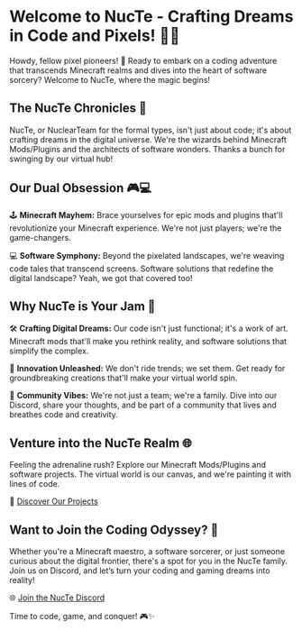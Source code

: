 # Welcome to NucTe - Crafting Dreams in Code and Pixels! 👾🚀

Howdy, fellow pixel pioneers! 👋 Ready to embark on a coding adventure that transcends Minecraft realms and dives into the heart of software sorcery? Welcome to NucTe, where the magic begins!

## The NucTe Chronicles 🌟

NucTe, or NuclearTeam for the formal types, isn't just about code; it's about crafting dreams in the digital universe. We're the wizards behind Minecraft Mods/Plugins and the architects of software wonders. Thanks a bunch for swinging by our virtual hub!

## Our Dual Obsession 🎮💻

🕹️ **Minecraft Mayhem:** Brace yourselves for epic mods and plugins that'll revolutionize your Minecraft experience. We're not just players; we're the game-changers.

💻 **Software Symphony:** Beyond the pixelated landscapes, we're weaving code tales that transcend screens. Software solutions that redefine the digital landscape? Yeah, we got that covered too!

## Why NucTe is Your Jam 🤘

🛠️ **Crafting Digital Dreams:** Our code isn't just functional; it's a work of art. Minecraft mods that'll make you rethink reality, and software solutions that simplify the complex.

🚀 **Innovation Unleashed:** We don't ride trends; we set them. Get ready for groundbreaking creations that'll make your virtual world spin.

👥 **Community Vibes:** We're not just a team; we're a family. Dive into our Discord, share your thoughts, and be part of a community that lives and breathes code and creativity.

## Venture into the NucTe Realm 🌐

Feeling the adrenaline rush? Explore our Minecraft Mods/Plugins and software projects. The virtual world is our canvas, and we're painting it with lines of code.

🔗 [Discover Our Projects](https://github.com/NucTe?q=&type=public&language=&sort=)

## Want to Join the Coding Odyssey? 🚀

Whether you're a Minecraft maestro, a software sorcerer, or just someone curious about the digital frontier, there's a spot for you in the NucTe family. Join us on Discord, and let’s turn your coding and gaming dreams into reality!

🌐 [Join the NucTe Discord](https://discord.gg/hFQSuvyXEr)

Time to code, game, and conquer! 🎮✨ 
